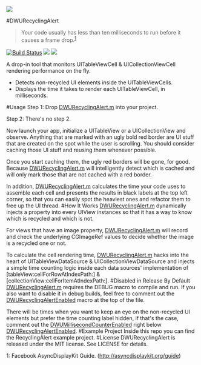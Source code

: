 ![][demo]

#DWURecyclingAlert
> Your code usually has less than ten milliseconds to run before it causes a frame drop.<sup>[1](#myfootnote1)</sup>
>

[![Build Status](https://travis-ci.org/diwu/DWURecyclingAlert.svg?branch=master)](https://travis-ci.org/diwu/DWURecyclingAlert)
[![](https://img.shields.io/badge/license-MIT-blue.svg)][license]
[![](https://img.shields.io/badge/swift-compatible-orange.svg)][project]

A drop-in tool that monitors UITableViewCell & UICollectionViewCell rendering performance on the fly.

* Detects non-recycled UI elements inside the UITableViewCells.
* Displays the time it takes to render each UITableViewCell, in milliseconds.

#Usage
Step 1: Drop [DWURecyclingAlert.m][code] into your project.

Step 2: There's no step 2. 

Now launch your app, initialize a UITableView or a UICollectionView and observe. Anything that are marked with an ugly bold red border are UI stuff that are created on the spot while the user is scrolling. You should consider caching those UI stuff and reusing them whenever possible.

Once you start caching them, the ugly red borders will be gone, for good. Because [DWURecyclingAlert.m][code] will intelligently detect which is cached and will only mark those that are not cached with a red border.

In addition, [DWURecyclingAlert.m][code] calculates the time your code uses to assemble each cell and presents the results in black labels at the top left corner, so that you can easily spot the heaviest ones and refactor them to free up the UI thread.
#How It Works
[DWURecyclingAlert.m][code] dynamically injects a property into every UIView instances so that it has a way to know which is recycled and which is not. 

For views that have an image property, [DWURecyclingAlert.m][code] will record and check the underlying CGImageRef values to decide whether the image is a recycled one or not.

To calculate the cell rendering time, [DWURecyclingAlert.m][code] hacks into the heart of UITableViewDataSource & UICollectionViewDataSource and injects a simple time counting logic inside each data sources' implementation of [tableView:cellForRowAtIndexPath:] & [collectionView:cellForItemAtIndexPath:].
#Disabled in Release  By Default
[DWURecyclingAlert.m][code] requires the DEBUG macro to compile and run. If you also want to disable it in debug builds, feel free to comment out the [DWURecyclingAlertEnabled][code_line_23] macro at the top of the file.

There will be times when you want to keep an eye on the non-recycled UI elements but prefer the time counting label hidden, if that's the case, comment out the [DWUMillisecondCounterEnabled][code_line_26] right below [DWURecyclingAlertEnabled][code_line_23].
#Example Project
Inside this repo you can find the RecyclingAlert example project. 
#License
DWURecyclingAlert is released under the MIT license. See LICENSE for details.

[code]: ./RecyclingAlert/DWURecyclingAlert/DWURecyclingAlert.m
[code_line_23]: ./RecyclingAlert/DWURecyclingAlert/DWURecyclingAlert.m#L23
[code_line_26]: ./RecyclingAlert/DWURecyclingAlert/DWURecyclingAlert.m#L26
[project]: https://github.com/diwu/DWURecyclingAlert
[demo]: https://github.com/diwu/ui-markdown-store/blob/master/demo_3.gif
[license]: ./LICENSE
<a name="myfootnote1">1</a>: Facebook AsyncDisplayKit Guide. (http://asyncdisplaykit.org/guide)